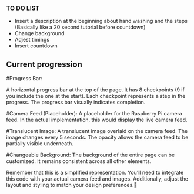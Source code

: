 ### TO DO LIST

- Insert a description at the beginning about hand washing and the steps (Basically like a 20 second tutorial before countdown)
- Change background
- Adjest timings
- Insert countdown

## Current progression

#Progress Bar:

A horizontal progress bar at the top of the page.
It has 8 checkpoints (9 if you include the one at the start).
Each checkpoint represents a step in the progress.
The progress bar visually indicates completion.

#Camera Feed (Placeholder):
A placeholder for the Raspberry Pi camera feed.
In the actual implementation, this would display the live camera feed.

#Translucent Image:
A translucent image overlaid on the camera feed.
The image changes every 5 seconds.
The opacity allows the camera feed to be partially visible underneath.

#Changeable Background:
The background of the entire page can be customized.
It remains consistent across all other elements.


Remember that this is a simplified representation. You’ll need to integrate this code with your actual camera feed and images. Additionally, adjust the layout and styling to match your design preferences.🌟
